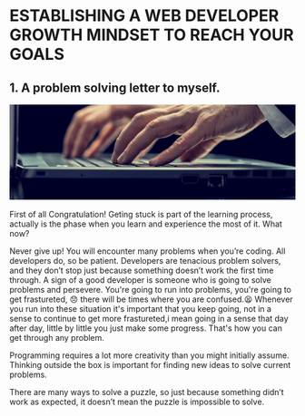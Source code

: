 #  ESTABLISHING A WEB DEVELOPER GROWTH MINDSET TO REACH YOUR GOALS


##  1. A problem solving letter to myself.


![Image of Developer](https://github.com/muhaj/Front-End-Web-Developer-Nanodegree/blob/master/PROJECT%20P0%20Developer%20Growth%20Mindset/images/development.jpg)


First of all Congratulation! Geting stuck is part of the learning process, actually is the phase when you learn and experience the most of it. What now?

Never give up! You will encounter many problems when you’re coding. All developers do, so be patient. Developers are tenacious problem solvers, and they don’t stop just because something doesn’t work the first time through.
A sign of a good developer is someone who is going to solve problems and persevere. You're going to run into problems, you're going to get frastureted, :disappointed: there will be times where you are confused.:tired_face: Whenever you run into these situation it's important that you keep going, not in a sense to continue to get more frastureted,i mean going in a sense that day after day, little by little you just make some progress. That's how you can get through any problem.

Programming requires a lot more creativity than you might initially assume. Thinking outside the box is important for finding new ideas to solve current problems.

There are many ways to solve a puzzle, so just because something didn’t work as expected, it doesn’t mean the puzzle is impossible to solve. 





